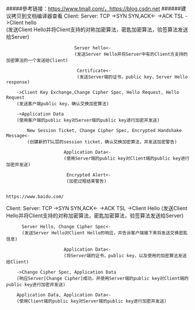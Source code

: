 	
#####參考链接：https://www.tmall.com/，https://blog.csdn.net
######建议拷贝到文档编译器查看
Client:									Server:
	TCP
		->SYN
								  SYN,ACK<-
		->ACK
	TSL
		->Client hello	
		(发送Client Hello并将Client支持的对称加密算法，密匙加密算法，验签算法发送给Server)
		
							  Server hello<-
							  (发送Server Hello并将Server中有的Client方支持的加密算法的一个发送给Client)
							  
							   Certificate<-
							   (发送Server端的证书，public key，Server Hello response)
							   
		->Client Key Exchange,Change Cipher Spec, Hello Request, Hello Request
		(发送客户端public key，确认交换加密算法)
		
		->Application Data
		(使用客户端的public key对Server端的public key进行加密并发送)
								
			New Session Ticket, Change Cipher Spec, Encrypted Handshake Message<-
			(创建新的TSL层的session ticket，确认交换加密算法，并发送加密警告)
			
						  Application Data<-
						  (使用Server端的public key对Client端的public key进行加密并发送)
						  
						   Encrypted Alert<-
						   (加密过程结束警告)
						
						   
	https://www.baidu.com/
	
Client:										Server:
	TCP
		->SYN
								  SYN,ACK<-
		->ACK
	TSL
		->Client Hello 
		(发送Client Hello并将Client支持的对称加密算法，密匙加密算法，验签算法发送给Server)
					
		  Server Hello, Change Cipher Spec<-
		  (发送Server Hello对Client Hello的响应，并告诉客户端接下来将发送交换密匙信息)
		
						  Application Data<-
						  (将Server端的证书，public key，以及使用的加密算法发送给Client)
						  
		->Change Cipher Spec, Application Data
		(响应Server[Change Cipher]成功，并使用Server端的public key对Client端的public key进行加密并发送)
		
		Application Data, Application Data<-
		(使用Client端的public key对Server端的public key进行加密并发送)
		
		
		
		
		
		
		
		
